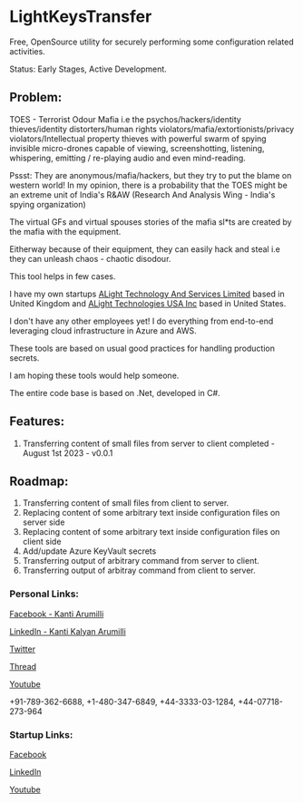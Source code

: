 # LightKeysTransfer

Free, OpenSource utility for securely performing some configuration related activities.

Status: Early Stages, Active Development.

## Problem:
TOES - Terrorist Odour Mafia i.e the psychos/hackers/identity thieves/identity distorters/human rights violators/mafia/extortionists/privacy violators/Intellectual property thieves with powerful 
swarm of spying invisible micro-drones capable of viewing, screenshotting, listening, whispering, emitting / re-playing audio and even mind-reading.

Pssst: They are anonymous/mafia/hackers, but they try to put the blame on western world! In my opinion, there is a probability that the TOES might be an extreme unit of India's R&AW 
(Research And Analysis Wing - India's spying organization)

The virtual GFs and virtual spouses stories of the mafia sl*ts are created by the mafia with the equipment.

Eitherway because of their equipment, they can easily hack and steal i.e they can unleash chaos - chaotic disodour.

This tool helps in few cases.

I have my own startups [ALight Technology And Services Limited](https://www.alightservices.com/)
 based in United Kingdom and [ALight Technologies USA Inc](https://www.alightservices.com/) based in United States.

I don't have any other employees yet! I do everything from end-to-end leveraging cloud infrastructure in Azure and AWS.

These tools are based on usual good practices for handling production secrets.

I am hoping these tools would help someone.

The entire code base is based on .Net, developed in C#.

## Features:
1) Transferring content of small files from server to client completed - August 1st 2023 - v0.0.1

## Roadmap:
1) Transferring content of small files from client to server.
2) Replacing content of some arbitrary text inside configuration files on server side
3) Replacing content of some arbitrary text inside configuration files on client side
4) Add/update Azure KeyVault secrets
5) Transferring output of arbitrary command from server to client.
6) Transferring output of arbitray command from client to server.

### Personal Links:
[Facebook - Kanti Arumilli](https://www.facebook.com/kanti.arumilli)

[LinkedIn - Kanti Kalyan Arumilli](https://www.linkedin.com/in/kanti-kalyan-arumilli/)

[Twitter](https://twitter.com/KantiKalyanA/)

[Thread](https://www.threads.net/@kantiarumilli)

[Youtube](https://www.youtube.com/@kantikalyanarumilli)

+91-789-362-6688, +1-480-347-6849, +44-3333-03-1284, +44-07718-273-964

### Startup Links:
[Facebook](https://www.facebook.com/ALightTechnologyAndServicesLimited/)

[LinkedIn](https://www.linkedin.com/company/alight-technology-and-services-limited/)

[Youtube](https://www.youtube.com/@alighttechnologyandservicesltd)
